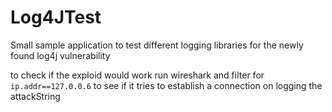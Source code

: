# Log4JTest

Small sample application to test different logging libraries for the newly found log4j vulnerability

to check if the exploid would work run wireshark and filter for `ip.addr==127.0.0.6` to see if it tries to establish a connection on logging the attackString
